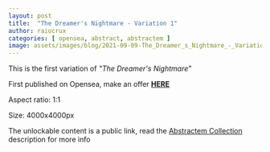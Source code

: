 ```yaml
---
layout: post
title:  "The Dreamer's Nightmare - Variation 1"
author: raiocrux
categories: [ opensea, abstract, abstractem ]
image: assets/images/blog/2021-09-09-The_Dreamer_s_Nightmare_-_Variation_1.png
---
```


This is the first variation of _"The Dreamer's Nightmare"_

First published on Opensea, make an offer **[HERE](https://opensea.io/assets/0x495f947276749ce646f68ac8c248420045cb7b5e/1424050934219482094641052345481048971115530496503602941533414514684178989057)**

Aspect ratio: 1:1

Size: 4000x4000px

The unlockable content is a public link, read the [Abstractem Collection](https://opensea.io/collection/abstractem) description for more info